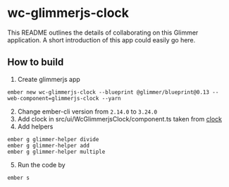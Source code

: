 # wc-glimmerjs-clock

This README outlines the details of collaborating on this Glimmer application.
A short introduction of this app could easily go here.

## How to build 

1. Create glimmerjs app

```
ember new wc-glimmerjs-clock --blueprint @glimmer/blueprint@0.13 --web-component=glimmerjs-clock --yarn
```

2. Change ember-cli version from `2.14.0` to `3.24.0` 
3. Add clock in src/ui/WcGlimmerjsClock/component.ts taken from [clock](https://svelte.dev/repl/clock?version=3.38.2)
4. Add helpers 
```
ember g glimmer-helper divide
ember g glimmer-helper add
ember g glimmer-helper multiple
```
5. Run the code by 
```
ember s
```
